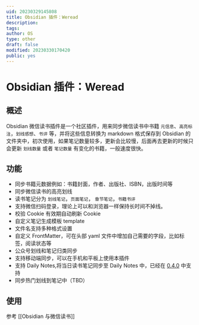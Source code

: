 ```yaml
---
uid: 20230329145808
title: Obsidian 插件：Weread
description: 
tags: 
author: OS
type: other
draft: false
modified: 20230330170420
public: yes
---
```


# Obsidian 插件：Weread

## 概述

Obsidian 微信读书插件是一个社区插件，用来同步微信读书中书籍 `元信息`、`高亮标注`，`划线感想`、`书评` 等，并将这些信息转换为 markdown 格式保存到 Obsidian 的文件夹中，初次使用，如果笔记数量较多，更新会比较慢，后面再去更新的时候只会更新 `划线数量` 或者 `笔记数量` 有变化的书籍，一般速度很快。

## 功能

- 同步书籍元数据例如：书籍封面，作者、出版社、ISBN，出版时间等
- 同步微信读书的高亮划线
- 读书笔记分为 `划线笔记`，`页面笔记`， `章节笔记`，`书籍书评`
- 支持微信扫码登录，理论上可以和浏览器一样保持长时间不掉线。
- 校验 Cookie 有效期自动刷新 Cookie
- 自定义笔记生成模板 template
- 文件名支持多种格式设置
- 自定义 FrontMatter，可在头部 yaml 文件中增加自己需要的字段，比如标签，阅读状态等
- 公众号划线和笔记归类同步
- 支持移动端同步，可以在手机和平板上使用本插件
- 支持 Daily Notes,将当日读书笔记同步至 Daily Notes 中，已经在 [0.4.0](https://github.com/zhaohongxuan/obsidian-weread-plugin/releases/tag/0.4.0) 中支持
- 同步热门划线到笔记中（TBD）

## 使用

参考 [[Obsidian 与微信读书]]
